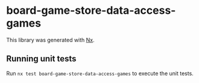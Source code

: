 # board-game-store-data-access-games

This library was generated with [Nx](https://nx.dev).

## Running unit tests

Run `nx test board-game-store-data-access-games` to execute the unit tests.
